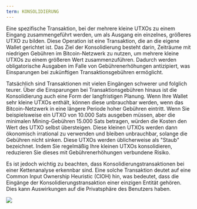 ```yaml
---
term: KONSOLIDIERUNG
---
```


Eine spezifische Transaktion, bei der mehrere kleine UTXOs zu einem Eingang zusammengeführt werden, um als Ausgang ein einzelnes, größeres UTXO zu bilden. Diese Operation ist eine Transaktion, die an die eigene Wallet gerichtet ist. Das Ziel der Konsolidierung besteht darin, Zeiträume mit niedrigen Gebühren im Bitcoin-Netzwerk zu nutzen, um mehrere kleine UTXOs zu einem größeren Wert zusammenzuführen. Dadurch werden obligatorische Ausgaben im Falle von Gebührenerhöhungen antizipiert, was Einsparungen bei zukünftigen Transaktionsgebühren ermöglicht.

Tatsächlich sind Transaktionen mit vielen Eingängen schwerer und folglich teurer. Über die Einsparungen bei Transaktionsgebühren hinaus ist die Konsolidierung auch eine Form der langfristigen Planung. Wenn Ihre Wallet sehr kleine UTXOs enthält, können diese unbrauchbar werden, wenn das Bitcoin-Netzwerk in eine längere Periode hoher Gebühren eintritt. Wenn Sie beispielsweise ein UTXO von 10.000 Sats ausgeben müssen, aber die minimalen Mining-Gebühren 15.000 Sats betragen, würden die Kosten den Wert des UTXO selbst übersteigen. Diese kleinen UTXOs werden dann ökonomisch irrational zu verwenden und bleiben unbrauchbar, solange die Gebühren nicht sinken. Diese UTXOs werden üblicherweise als "Staub" bezeichnet. Indem Sie regelmäßig Ihre kleinen UTXOs konsolidieren, reduzieren Sie dieses mit Gebührenerhöhungen verbundene Risiko.

Es ist jedoch wichtig zu beachten, dass Konsolidierungstransaktionen bei einer Kettenanalyse erkennbar sind. Eine solche Transaktion deutet auf eine Common Input Ownership Heuristic (CIOH) hin, was bedeutet, dass die Eingänge der Konsolidierungstransaktion einer einzigen Entität gehören. Dies kann Auswirkungen auf die Privatsphäre des Benutzers haben.

![](../../dictionnaire/assets/7.png)